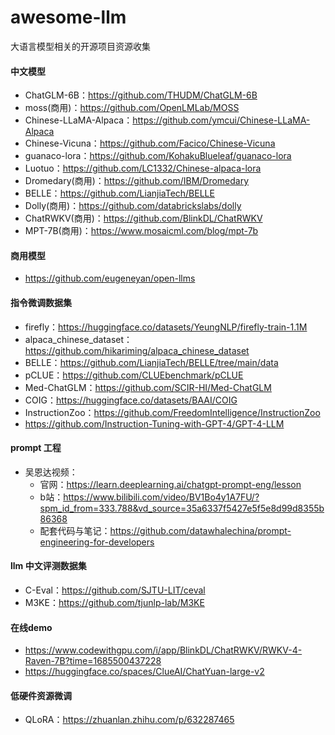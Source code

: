 # awesome-llm
大语言模型相关的开源项目资源收集

#### 中文模型
- ChatGLM-6B：https://github.com/THUDM/ChatGLM-6B
- moss(商用)：https://github.com/OpenLMLab/MOSS
- Chinese-LLaMA-Alpaca：https://github.com/ymcui/Chinese-LLaMA-Alpaca
- Chinese-Vicuna：https://github.com/Facico/Chinese-Vicuna
- guanaco-lora：https://github.com/KohakuBlueleaf/guanaco-lora
- Luotuo：https://github.com/LC1332/Chinese-alpaca-lora
- Dromedary(商用)：https://github.com/IBM/Dromedary
- BELLE：https://github.com/LianjiaTech/BELLE
- Dolly(商用)：https://github.com/databrickslabs/dolly
- ChatRWKV(商用)：https://github.com/BlinkDL/ChatRWKV
- MPT-7B(商用)：https://www.mosaicml.com/blog/mpt-7b
#### 商用模型
- https://github.com/eugeneyan/open-llms

#### 指令微调数据集
- firefly：https://huggingface.co/datasets/YeungNLP/firefly-train-1.1M
- alpaca_chinese_dataset：https://github.com/hikariming/alpaca_chinese_dataset
- BELLE：https://github.com/LianjiaTech/BELLE/tree/main/data
- pCLUE：https://github.com/CLUEbenchmark/pCLUE
- Med-ChatGLM：https://github.com/SCIR-HI/Med-ChatGLM
- COIG：https://huggingface.co/datasets/BAAI/COIG
- InstructionZoo：https://github.com/FreedomIntelligence/InstructionZoo
- https://github.com/Instruction-Tuning-with-GPT-4/GPT-4-LLM

#### prompt 工程
- 吴恩达视频：
  - 官网：https://learn.deeplearning.ai/chatgpt-prompt-eng/lesson
  - b站：https://www.bilibili.com/video/BV1Bo4y1A7FU/?spm_id_from=333.788&vd_source=35a6337f5427e5f5e8d99d8355b86368
  - 配套代码与笔记：https://github.com/datawhalechina/prompt-engineering-for-developers

#### llm 中文评测数据集
- C-Eval：https://github.com/SJTU-LIT/ceval
- M3KE：https://github.com/tjunlp-lab/M3KE

#### 在线demo
- https://www.codewithgpu.com/i/app/BlinkDL/ChatRWKV/RWKV-4-Raven-7B?time=1685500437228
- https://huggingface.co/spaces/ClueAI/ChatYuan-large-v2

#### 低硬件资源微调
- QLoRA：https://zhuanlan.zhihu.com/p/632287465
